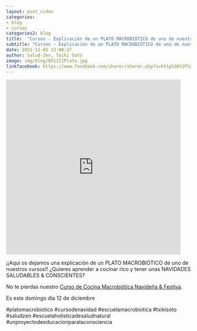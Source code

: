 ```yaml
---
layout: post_video
categories:
- blog
- cursos
categories2: blog
title:  "Cursos - Explicación de un PLATO MACROBIÓTICO de uno de nuestros cursos"
subtitle: "Cursos - Explicación de un PLATO MACROBIÓTICO de uno de nuestros curso"
date: 2021-12-05 13:00:27
author: Salud-Zen, Txiki Soto
image: img/blog/051221Plato.jpg
linkfacebook: https://www.facebook.com/sharer/sharer.php?u=http%3A%2F%2Fsalud-zen.com%2Fblog%2Fcursos%2F2021%2F12%2F05%2Fcurso-plato.html&amp;src=sdkpreparse
---
```

<iframe src="https://www.facebook.com/plugins/video.php?height=476&href=https%3A%2F%2Fwww.facebook.com%2Fsaludzen.estilodevida%2Fvideos%2F605790354084606%2F&show_text=false&width=476&t=0" width="476" height="476" style="border:none;overflow:hidden" scrolling="no" frameborder="0" allowfullscreen="true" allow="autoplay; clipboard-write; encrypted-media; picture-in-picture; web-share" allowFullScreen="true"></iframe>

 ¡¡Aquí os dejamos una explicación de un PLATO MACROBIÓTICO de uno de nuestros cursos!!
 ¿Quieres aprender a cocinar rico y tener unas NAVIDADES SALUDABLES & CONSCIENTES?

 No te pierdas nuestro [Curso de Cocina Macrobiótica Navideña & Festiva][curso].

 Es este domingo día 12 de diciembre

 #platomacrobiotico
 #cursodenavidad
 #escuelamacrobiotica
 #txikisoto
 #saludzen
 #escuelaholisticadesaludnatural
 #unproyectodeeducacionparalaconsciencia

[curso]:{{site.url}}{{site.baseurl}}/evento/2021/12/12/curso-cocina-navidad.html
